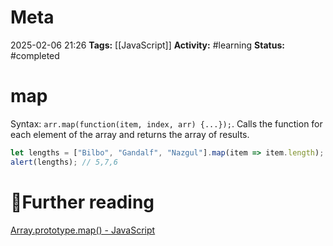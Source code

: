 # Meta
2025-02-06 21:26
**Tags:** [[JavaScript]]
**Activity:** #learning 
**Status:** #completed 

# map
Syntax: `arr.map(function(item, index, arr) {...});`.
Calls the function for each element of the array and returns the array of results.

```JavaScript title:example.js
let lengths = ["Bilbo", "Gandalf", "Nazgul"].map(item => item.length);
alert(lengths); // 5,7,6
```

# 📑Further reading
[Array.prototype.map() - JavaScript](https://developer.mozilla.org/en-US/docs/Web/JavaScript/Reference/Global_Objects/Array/map)
